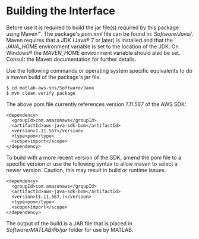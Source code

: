 # Building the Interface

Before use it is required to build the jar file(s) required by this package using Maven™. The package's *pom.xml* file can be found in: *Software/Java/*. Maven requires that a JDK (Java® 7 or later) is installed and that the *JAVA_HOME* environment variable is set to the location of the JDK. On Windows® the *MAVEN_HOME* environment variable should also be set. Consult the Maven documentation for further details.

Use the following commands or operating system specific equivalents to do a maven build of the package's jar file.
```
$ cd matlab-aws-sns/Software/Java
$ mvn clean verify package
```
The above pom file currently references version *1.11.567* of the AWS SDK:
```
<dependency>
  <groupId>com.amazonaws</groupId>
  <artifactId>aws-java-sdk-bom</artifactId>
  <version>1.11.567</version>
  <type>pom</type>
  <scope>import</scope>
</dependency>
```

To build with a more recent version of the SDK, amend the pom file to a specific version or use the following syntax to allow maven to select a newer version. Caution, this may result in build or runtime issues.
```
<dependency>
  <groupId>com.amazonaws</groupId>
  <artifactId>aws-java-sdk-bom</artifactId>
  <version>[1.11.567,)</version>
  <type>pom</type>
  <scope>import</scope>
</dependency>
```

The output of the build is a JAR file that is placed in *Software/MATLAB/lib/jar* folder for use by MATLAB.


[//]: #  (Copyright 2018-2019 The MathWorks, Inc.)
